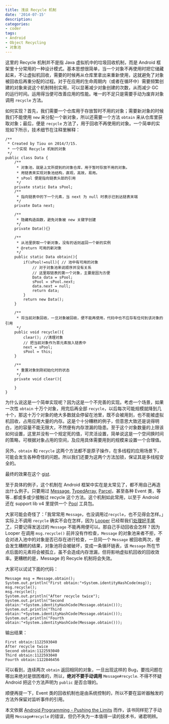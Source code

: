 ```yaml
---
title: 浅谈 Recycle 机制
date: '2014-07-15'
description:
categories:
- coder
tags:
- Android
- Object Recycling
- 对象池
---
```


这里的 Recycle 机制并不是指 Java 虚拟机中的垃圾回收机制，而是 Android 框架里十分常用的一种设计模式。基本思想很简单，当一个对象不再使用时把它储藏起来，不让虚拟机回收，需要的时候再从仓库里拿出来重新使用，这就避免了对象被回收后再重分配的过程。对于在应用的生命周期内（或者在循环中）需要频繁创建的对象来说这个机制特别实用，可以显著减少对象创建的次数，从而减少 GC 的运行时间。运用得当便可改善应用的性能。唯一的不足只是需要手动为废弃对象调用 `recycle` 方法。

如何实现？首先，我们需要一个仓库用于存放暂时不用的对象；需要新对象的时候我们不能使用 `new` 来分配一个新对象，所以还需要一个方法 `obtain` 来从仓库里获取对象；最后，便是 `recycle` 方法了，用于回收不再使用的对象。一个简单的实现如下所示，技术细节在注释里解释：

    /**
     * Created by Tiou on 2014/7/15.
     * 一个实现 Recycle 机制的对象
     */
    public class Data {
        /**
         * 对象池，就是上文所提到的对象仓库，用于暂时存放不用的对象。
         * 用链表来实现对象池结构，直观，高效，易用。
         * sPool 便是指向链表头部的引用
         */
        private static Data sPool;
        /**
         * 指向链表中的下一个元素，当 next 为 null 时表示已到达链表末端
         */
        private Data next;
    
        /**
         * 隐藏构造函数，避免对象被 new 关键字创建
         */
        private Data(){}
    
        /**
         * 从池里获取一个新对象，没有的话则返回一个新的实例
         * @return 可用的新对象
         */
        public static Data obtain(){
            if(sPool!=null){ // 池中有可用的对象
                // 对于对象池来说顺序并没有关系
                // 这里取链表的第一个对象，主要是因为方便
                Data data = sPool;
                sPool = sPool.next;
                data.next = null;
                return data;
            }
            return new Data();
        }
    
        /**
         * 将当前对象回收，一旦对象被回收，便不能再使用，代码中也不应存有任何到该对象的引用
         */
        public void recycle(){
            clear(); //清理对象
            // 把当前对象作为首元素按入链表中
            next = sPool;
            sPool = this;
        }
    
        /**
         * 重置对象到刚初始化时的状态
         */
        private void clear(){
    
        }
    }


为什么说这是一个简单实现呢？因为这是一个不完善的实现。考虑一个场景，如果一次性 `obtain` 十万个对象，用完后再全部 `recycle`，以后每次可能规模就降到几十个，那这十万个对象的绝大多数就会停留在池里，既不会被用到，也不能被虚拟机回收，占用应用大量的内存。这是个十分糟糕的例子，但意思大致还是说得明白，池的容量不能无限大，不然便有内存泄漏的隐患。至于这个对象数量的上限该如何设置，这里并没有一个规定死的值，可灵活设置，简单说这是一个空间换时间的策略，可根据对象占用的空间，及应用具体需要用到的规模来设置一个合理值。

另外，`obtain` 和 `recycle` 这两个方法都不是原子操作，在多线程的应用场景下，可能会发生各种奇怪的问题。所以我们还要为这两个方法加锁，保证其是多线程安全的。

最终的效果在这个 [gist](https://gist.github.com/douo/ad91b597a61f6825ca35).

至于具体的例子，这个机制在 Android 框架中实在是太常见了，都不用自己再造出什么例子。只要用过 [Message][], [TypedArray][], [Parcel][]，甚至各种 Event 类，等等…都或多或少接触过 recycle 这个方法。这个机制如此常用，以至于 Android 还在 support lib v4 里提供一个 [Pool][] 工具包。

大家可能会奇怪了：「我常常用 `Message`，也没调用过`recycle`，也不见得会怎样。」实际上不调用 `recycle` 确实不会在怎样，因为 [Looper][] 已经帮我们[处理好手尾了][L#153]，只要记得发送过的 `Message` 不能再用便可以。那自己手动回收会怎样？因为 Looper 在调用 `msg.recycle()` 前并没有作检查，`Message` 的对象池来者不拒，不会对进入池中的对象是否已存在进行检查，一旦同一个 `Message` 被回收两次，便会发生糟糕的结果，对象池将会被破坏，变成一条循环链表，该 `Message` 所在节点后面的元素将会被孤立，虽不会造成内存泄漏，但将影响虚拟机回收的回收效率。更糟糕的是，Message 的 Recycle 机制将会失效。

大家可以试试下面的代码：

    Message msg = Message.obtain();
    System.out.println("First obtain:"+System.identityHashCode(msg));
    msg.recycle();
    msg.recycle();
    System.out.println("After recycle twice");
    System.out.println("Second obtain:"+System.identityHashCode(Message.obtain()));
    System.out.println("Third obtain:"+System.identityHashCode(Message.obtain()));
    System.out.println("Fourth obtain:"+System.identityHashCode(Message.obtain()));

输出结果：

	First obtain:1122593040
	After recycle twice
	Second obtain:1122593040
	Third obtain:1122593040
	Fourth obtain:1122846456

可以看到，连续两次 `obtain` 返回相同的对象，一旦出现这样的 Bug，要找问题在哪出来绝对是很困难的，所以，**绝对不要手动调用** `Message#recycle`. 不得不怀疑 Android 把这个方法声明为 `public` 是否合理的。

顺便再提一下，Event 类的回收机制也是由系统控制的，所以不要在监听器触发的方法外保留对监听事件的引用。

本文依据 [Android Programming - Pushing the Limits][Android Programming] 而作，该书同样犯了手动调用 `Message#recycle` 的错误，但仍不失为一本值得一读的技术书，诸君明辨。

[Message]:https://developer.android.com/reference/android/os/Message.html
[TypedArray]:https://developer.android.com/reference/android/content/res/TypedArray.html
[Parcel]:https://developer.android.com/reference/android/os/Parcel.html
[Pool]:https://developer.android.com/reference/android/support/v4/util/Pools.Pool.html
[Looper]:https://developer.android.com/reference/android/os/Looper.html
[L#153]: http://grepcode.com/file/repository.grepcode.com/java/ext/com.google.android/android/4.4.2_r1/android/os/Looper.java#153
[Android Programming]:http://book.douban.com/subject/24550976/
